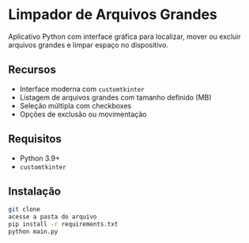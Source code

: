 # Limpador de Arquivos Grandes

Aplicativo Python com interface gráfica para localizar, mover ou excluir arquivos grandes e limpar espaço no dispositivo.

## Recursos

- Interface moderna com `customtkinter`
- Listagem de arquivos grandes com tamanho definido (MB)
- Seleção múltipla com checkboxes
- Opções de exclusão ou movimentação

## Requisitos

- Python 3.9+
- `customtkinter`

## Instalação

```bash
git clone
acesse a pasta do arquivo
pip install -r requirements.txt
python main.py
